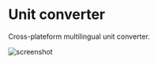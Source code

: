 Unit converter
===

Cross-plateform multilingual unit converter.

![screenshot](https://raw.github.com/BoboTiG/unit-converter/master/unit-converter.jpg "Unit converter")
